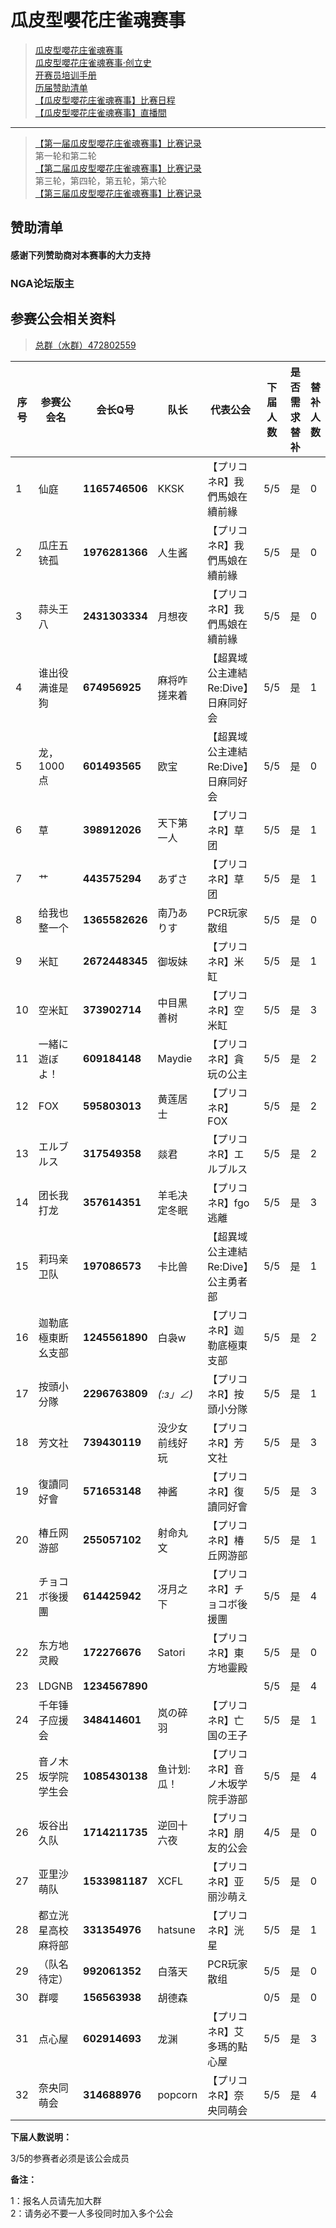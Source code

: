 # 瓜皮型嚶花庄雀魂赛事

> [瓜皮型嚶花庄雀魂赛事](hnfy.md)  
> [瓜皮型嚶花庄雀魂赛事·创立史](bj.md)  
> [开赛员培训手册](admin.md)  
> [历届赞助清单](sponsors.md)  
> [【瓜皮型嚶花庄雀魂赛事】比赛日程](day.md)  
> [【瓜皮型嚶花庄雀魂赛事】直播間](https://live.bilibili.com/140578)  
----

> [【第一届瓜皮型嚶花庄雀魂赛事】比赛记录](https://mahjong.pub/?cid=42)  
第一轮和第二轮  
> [【第二届瓜皮型嚶花庄雀魂赛事】比赛记录](https://mahjong.pub/?cid=42)  
第三轮，第四轮，第五轮，第六轮  
> [【第三届瓜皮型嚶花庄雀魂赛事】比赛记录](https://mahjong.pub/?cid=43)  

## 赞助清单
#### 感谢下列赞助商对本赛事的大力支持

### NGA论坛版主



## 参赛公会相关资料

> [总群（水群）472802559](https://jq.qq.com/?_wv=1027&k=5ZhVOaB)


| 序号 | 参赛公会名 | 会长Q号         | 队长   | 代表公会     | 下届人数 | 是否需求替补 | 替补人数 |
| ---- | ---------- | ---------------- | ------ | ---------- | -------- |----- |----- |
| 1    | 仙庭       | **1165746506**    | KKSK   | 【プリコネR】我們馬娘在續前緣 | 5/5        |  是   |0|
| 2    | 瓜庄五铳孤     | **1976281366**    |人生酱| 【プリコネR】我們馬娘在續前緣 | 5/5        |  是   |0|
| 3    | 蒜头王八     | **2431303334**    |月想夜| 【プリコネR】我們馬娘在續前緣 | 5/5        |  是   |0|
| 4    | 谁出役满谁是狗      | **674956925**    |麻将咋搓来着|【超異域公主連結 Re:Dive】日麻同好会| 5/5        |  是   |1|
| 5    | 龙，1000点      | **601493565**    |欧宝|【超異域公主連結 Re:Dive】日麻同好会| 5/5        |  是   |0|
| 6    | 草       | **398912026**    |天下第一人|【プリコネR】草团| 5/5        |  是   |1|
| 7    | 艹     | **443575294**    |あずさ|【プリコネR】草团| 5/5        |  是   |1|
| 8    | 给我也整一个       | **1365582626**    |南乃ありす|PCR玩家散组| 5/5        |  是   |0|
| 9    | 米缸       | **2672448345**    |御坂妹|【プリコネR】米缸| 5/5        |  是   |1|
| 10   | 空米缸       | **373902714** |中目黑善树|【プリコネR】空米缸| 5/5        |  是   |3|
| 11   | 一緒に遊ぼよ！       | **609184148**    |Maydie|【プリコネR】貪玩の公主| 5/5     |  是   |2|
| 12   | FOX       | **595803013**    |黄莲居士|【プリコネR】FOX| 5/5        |  是   |2|
| 13   | エルブルス     | **317549358**    |燚君|【プリコネR】エルブルス| 5/5     |  是   |2|
| 14   | 团长我打龙     | **357614351**    |羊毛决定冬眠|【プリコネR】fgo逃離| 5/5        |  是   |3|
| 15   | 莉玛亲卫队       | **197086573**    |卡比兽|【超異域公主連結 Re:Dive】公主勇者部| 5/5        |  是   |1|
| 16   | 迦勒底極東断幺支部     | **1245561890** |白袅w|【プリコネR】迦勒底極東支部| 5/5        |  是   |2|
| 17   | 按頭小分隊       | **2296763809** |_(:з」∠)_|【プリコネR】按頭小分隊| 5/5        |  是   |1|
| 18   | 芳文社     | **739430119** |没少女前线好玩|【プリコネR】芳文社| 5/5        |  是   |3|
| 19   | 復讀同好會     | **571653148** |神酱|【プリコネR】復讀同好會| 5/5        |  是   |3|
| 20   | 椿丘网游部     | **255057102** |射命丸文|【プリコネR】椿丘网游部| 5/5        |  是   |1|
| 21   | チョコボ後援團     | **614425942**    |冴月之下|【プリコネR】チョコボ後援團| 5/5        |  是   |4|
| 22   | 东方地灵殿       | **172276676**    |Satori|【プリコネR】東方地靈殿| 5/5        |  是   |0|
| 23   | LDGNB     | **1234567890**    |    |      | 5/5       |  是   |4|
| 24   | 千年锤子应援会       | **348414601** |岚の碎羽|【プリコネR】亡国の王子| 5/5        |  是   |1|
| 25   | 音ノ木坂学院学生会     | **1085430138**    |鱼计划:瓜！|【プリコネR】音ノ木坂学院手游部| 5/5     |  是   |4|
| 26   | 坂谷出久队     | **1714211735**    |逆回十六夜|【プリコネR】朋友的公会| 4/5        |  是   |0|
| 27   | 亚里沙萌队       | **1533981187**    |XCFL|【プリコネR】亚丽沙萌え| 5/5        |  是   |0|
| 28   | 都立洸星高校麻将部     | **331354976** |hatsune|【プリコネR】洸星| 5/5        |  是   |1|
| 29   | （队名待定）       | **992061352** |白落天|PCR玩家散组| 5/5        |  是   |0|
| 30   | 群嘤     | **156563938** |胡德森|        | 0/5       |  是   |0|
| 31   | 点心屋     | **602914693** |龙渊|【プリコネR】艾多瑪的點心屋| 5/5        |  是   |3|
| 32   | 奈央同萌会     | **314688976** |popcorn|【プリコネR】奈央同萌会| 5/5        |  是   |4|


**下届人数说明：**

3/5的参赛者必须是该公会成员

**备注：**

1：报名人员请先加大群  
2：请务必不要一人多役同时加入多个公会  